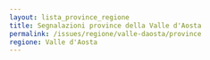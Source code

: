 ```yaml
---
layout: lista_province_regione
title: Segnalazioni province della Valle d'Aosta
permalink: /issues/regione/valle-daosta/province
regione: Valle d'Aosta
---
```


